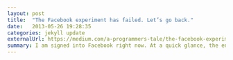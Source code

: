 ```yaml
---
layout: post
title:  "The Facebook experiment has failed. Let’s go back."
date:   2013-05-26 19:28:35
categories: jekyll update
externalUrl: https://medium.com/a-programmers-tale/the-facebook-experiment-has-failed-lets-go-back-f7b8c66109ea
summary: I am signed into Facebook right now. At a quick glance, the entire list of posts on the first screen are irrelevant to me. If I scrolled down I can find 4 stories I actually care about, from a list of about 30. The most important page on Facebook has more than three-fourths of absolutely useless content.
---
```

